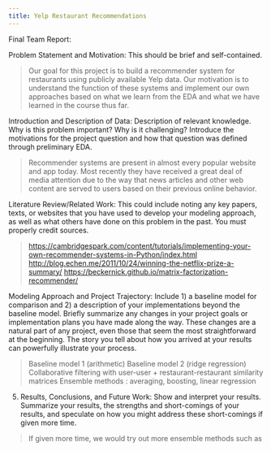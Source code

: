 ```yaml
---
title: Yelp Restaurant Recommendations 
---
```


<!-- This is the home page

## Lets have fun

>here is a quote

Here is *emph* and **bold**.

Here is some inline math $\alpha = \frac{\beta}{\gamma}$ and, of-course, E rules:

$$ G_{\mu\nu} + \Lambda g_{\mu\nu}  = 8 \pi T_{\mu\nu} . $$ -->

Final Team Report:

Problem Statement and Motivation: This should be brief and self-contained. 
>Our goal for this project is to build a recommender system for restaurants using publicly available Yelp data. Our motivation is to understand the function of these systems and implement our own approaches based on what we learn from the EDA and what we have learned in the course thus far.

Introduction and Description of Data: Description of relevant knowledge. Why is this problem important? Why is it challenging? Introduce the motivations for the project question and how that question was defined through preliminary EDA. 
>Recommender systems are present in almost every popular website and app today. Most recently they have received a great deal of media attention due to the way that news articles and other web content are served to users based on their previous online behavior.



Literature Review/Related Work: This could include noting any key papers, texts, or websites that you have used to develop your modeling approach, as well as what others have done on this problem in the past. You must properly credit sources. 

>https://cambridgespark.com/content/tutorials/implementing-your-own-recommender-systems-in-Python/index.html
>http://blog.echen.me/2011/10/24/winning-the-netflix-prize-a-summary/
>https://beckernick.github.io/matrix-factorization-recommender/


 Modeling Approach and Project Trajectory: Include 1) a baseline model for comparison and 2) a description of your implementations beyond the baseline model. Briefly summarize any changes in your project goals or implementation plans you have made along the way. These changes are a natural part of any project, even those that seem the most straightforward at the beginning. The story you tell about how you arrived at your results can powerfully illustrate your process. 

>Baseline model 1 (arithmetic)
>Baseline model 2 (ridge regression)
>Collaborative filtering with user-user + restaurant-restaurant similarity matrices
>Ensemble methods : averaging, boosting, linear regression

5. Results, Conclusions, and Future Work: Show and interpret your results. Summarize your results, the strengths and short-comings of your results, and speculate on how you might address these short-comings if given more time.

>If given more time, we would try out more ensemble methods such as 
